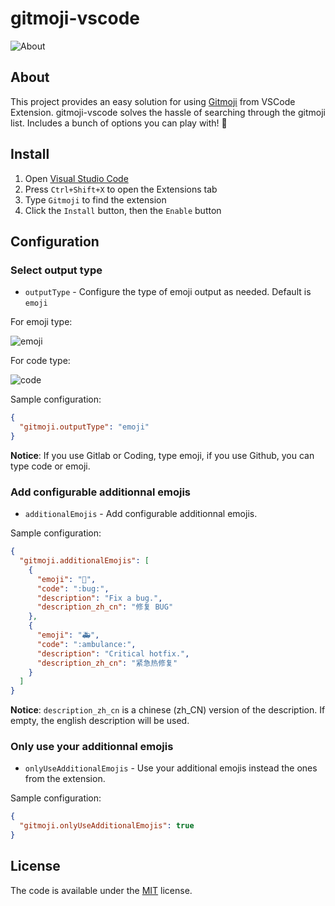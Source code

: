 # gitmoji-vscode

![About](https://raw.githubusercontent.com/vtrois/gitmoji-vscode/main/images/about.gif)

## About

This project provides an easy solution for using [Gitmoji](https://github.com/carloscuesta/gitmoji) from VSCode Extension. gitmoji-vscode solves the hassle of searching through the gitmoji list. Includes a bunch of options you can play with! 🎉

## Install

1. Open [Visual Studio Code](https://code.visualstudio.com/)
2. Press `Ctrl+Shift+X` to open the Extensions tab
3. Type `Gitmoji` to find the extension
4. Click the `Install` button, then the `Enable` button

## Configuration

### Select output type

- `outputType` - Configure the type of emoji output as needed. Default is `emoji`

For emoji type:

![emoji](https://raw.githubusercontent.com/vtrois/gitmoji-vscode/main/images/emoji.png)

For code type:

![code](https://raw.githubusercontent.com/vtrois/gitmoji-vscode/main/images/code.png)

Sample configuration:

```json
{
  "gitmoji.outputType": "emoji"
}
```

**Notice**: If you use Gitlab or Coding, type emoji, if you use Github, you can type code or emoji.

### Add configurable additionnal emojis

- `additionalEmojis` - Add configurable additionnal emojis.

Sample configuration:

```json
{
  "gitmoji.additionalEmojis": [
    {
      "emoji": "🐛",
      "code": ":bug:",
      "description": "Fix a bug.",
      "description_zh_cn": "修复 BUG"
    },
    {
      "emoji": "🚑",
      "code": ":ambulance:",
      "description": "Critical hotfix.",
      "description_zh_cn": "紧急热修复"
    }
  ]
}
```

**Notice**: `description_zh_cn` is a chinese (zh_CN) version of the description. If empty, the english description will be used.

### Only use your additionnal emojis

- `onlyUseAdditionalEmojis` - Use your additional emojis instead the ones from the extension.

Sample configuration:

```json
{
  "gitmoji.onlyUseAdditionalEmojis": true
}
```

## License

The code is available under the [MIT](https://github.com/vtrois/gitmoji-vscode/blob/main/LICENSE) license.
